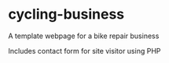 # cycling-business
A template webpage for a bike repair business

Includes contact form for site visitor using PHP
